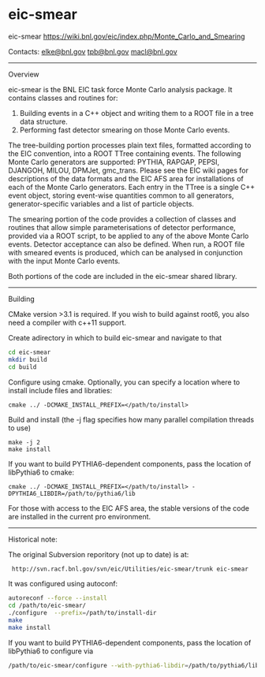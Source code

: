 # eic-smear

eic-smear
https://wiki.bnl.gov/eic/index.php/Monte_Carlo_and_Smearing

Contacts:
elke@bnl.gov
tpb@bnl.gov
macl@bnl.gov

--------------------------------------------------------------------------------
Overview

eic-smear is the BNL EIC task force Monte Carlo analysis package.
It contains classes and routines for:
1) Building events in a C++ object and writing them to a ROOT file in a tree
   data structure.
2) Performing fast detector smearing on those Monte Carlo events.

The tree-building portion processes plain text files, formatted according to
the EIC convention, into a ROOT TTree containing events.
The following Monte Carlo generators are supported:
PYTHIA, RAPGAP, PEPSI, DJANGOH, MILOU, DPMJet, gmc_trans.
Please see the EIC wiki pages for descriptions of the data formats and
the EIC AFS area for installations of each of the Monte Carlo generators.
Each entry in the TTree is a single C++ event object, storing event-wise 
quantities common to all generators, generator-specific variables and
a list of particle objects.

The smearing portion of the code provides a collection of classes and routines
that allow simple parameterisations of detector performance, provided via a
ROOT script, to be applied to any of the above Monte Carlo
events. Detector acceptance can also be defined. When run, a ROOT file with
smeared events is produced, which can be analysed in conjunction with the
input Monte Carlo events.

Both portions of the code are included in the eic-smear shared library.

--------------------------------------------------------------------------------
Building

CMake version >3.1 is required. If you wish to build against root6,
you also need a compiler with c++11 support.

Create adirectory in which to build eic-smear and navigate to that
```sh
cd eic-smear
mkdir build
cd build
```

Configure using cmake. Optionally, you can specify a location where to
install include files and libraties:
```
cmake ../ -DCMAKE_INSTALL_PREFIX=</path/to/install>
```

Build and install (the -j flag specifies how many parallel compilation
threads to use)
```
make -j 2
make install
```

If you want to build PYTHIA6-dependent components, pass the location
of libPythia6 to cmake:
```
cmake ../ -DCMAKE_INSTALL_PREFIX=</path/to/install> -DPYTHIA6_LIBDIR=/path/to/pythia6/lib
```


For those with access to the EIC AFS area, the stable versions of the
code are installed in the current pro environment.


--------------------------------------------------------------------------------
Historical note:

The original Subversion reporitory (not up to date) is at:

```sh
 http://svn.racf.bnl.gov/svn/eic/Utilities/eic-smear/trunk eic-smear
```

It was configured using autoconf:
```sh
autoreconf --force --install
cd /path/to/eic-smear/
./configure  --prefix=/path/to/install-dir
make
make install
```

If you want to build PYTHIA6-dependent components, pass the location
of libPythia6 to configure via
```sh
/path/to/eic-smear/configure --with-pythia6-libdir=/path/to/pythia6/lib
```
